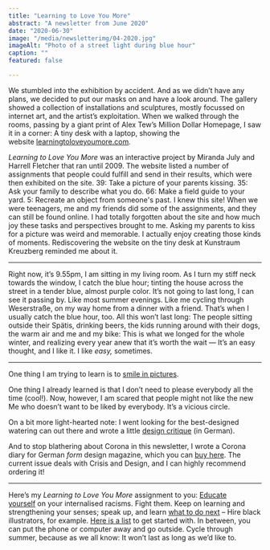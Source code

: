 ```yaml
---
title: "Learning to Love You More"
abstract: "A newsletter from June 2020"
date: "2020-06-30"
image: "/media/newsletterimg/04-2020.jpg"
imageAlt: "Photo of a street light during blue hour"
caption: ""
featured: false

---
```


We stumbled into the exhibition by accident. And as we didn’t have any plans, we decided to put our masks on and have a look around. The gallery showed a collection of installations and sculptures, mostly focussed on internet art, and the artist’s exploitation. When we walked through the rooms, passing by a giant print of Alex Tew’s Million Dollar Homepage, I saw it in a corner: A tiny desk with a laptop, showing the website <a href="http://learningtoloveyoumore.com/">learningtoloveyoumore.com</a>.

<em>Learning to Love You More</em> was an interactive project by Miranda July and Harrell Fletcher that ran until 2009. The website listed a number of assignments that people could fulfill and send in their results, which were then exhibited on the site. 39: Take a picture of your parents kissing. 35: Ask your family to describe what you do. 66: Make a field guide to your yard. 5: Recreate an object from someone's past. I knew this site! When we were teenagers, me and my friends did some of the assignments, and they can still be found online. I had totally forgotten about the site and how much joy these tasks and perspectives brought to me. Asking my parents to kiss for a picture was weird and memorable. I actually enjoy creating those kinds of moments. Rediscovering the website on the tiny desk at Kunstraum Kreuzberg reminded me about it.

---

Right now, it’s 9.55pm, I am sitting in my living room. As I turn my stiff neck towards the window, I catch the blue hour; tinting the house across the street in a tender blue, almost purple color. It’s not going to last long, I can see it passing by. Like most summer evenings. Like me cycling through Weserstraße, on my way home from a dinner with a friend. That’s when I usually catch the blue hour, too. All this won’t last long: The people sitting outside their Spätis, drinking beers, the kids running around with their dogs, the warm air and me and my bike: This is what we longed for the whole winter, and realizing every year anew that it’s worth the wait — It’s an easy thought, and I like it. I like <em>easy,</em> sometimes.

---

One thing I am trying to learn is to <a href="https://www.instagram.com/p/CBWQq-QnShK/">smile in pictures</a>.

One thing I already learned is that I don’t need to please everybody all the time (cool!). Now, however, I am scared that people might not like the new Me who doesn’t want to be liked by everybody. It’s a vicious circle.

On a bit more light-hearted note: I went looking for the best-designed watering can out there and wrote a little <a href="https://christowski.de/blog/2020/06/ueber-design-giesskannen/">design critique</a> (in German).

And to stop blathering about Corona in this newsletter, I wrote a Corona diary for German <em>form</em> design magazine, which you can <a href="https://form.de/products/form-288-krise-und-design">buy here</a>. The current issue deals with Crisis and Design, and I can highly recommend ordering it!

---

Here’s my <em>Learning to Love You More</em> assignment to you: <a href="https://open.spotify.com/album/6LLl2tvQel0dJiTLQpTAUE?si=cJEtPsO4RVO25izpav-KSw">Educate yourself</a> on your internalised racisms. Fight them. Keep on learning and strengthening your senses; speak up, and learn <a href="http://docs.google.com/document/d/1zh6reFJWkZRGBL5iIezTfA2tkKBB3X9JcMh2QYT8tWk/edit">what to do next</a> – Hire black illustrators, for example. <a href="https://twitter.com/matty_huynh/status/1269244326015651840?s=20">Here is a list</a> to get started with. In between, you can put the phone or computer away and go outside. Cycle through summer, because as we all know: It won’t last as long as we’d like to.